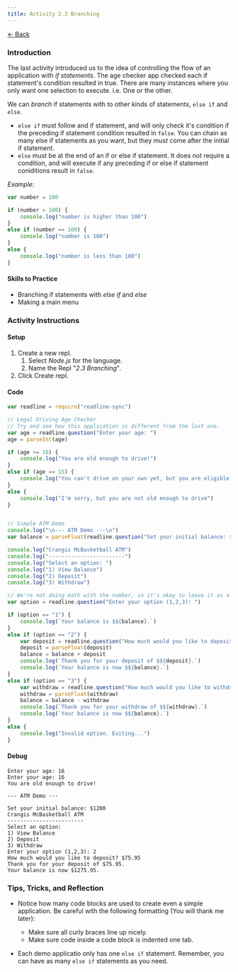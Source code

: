 ```yaml
---
title: Activity 2.3 Branching
---
```


[← Back](/activities/javascript/)

### Introduction

The last activity introduced us to the idea of controlling the flow of an application with *if statements*. The age checker app checked each if statement's condition resulted in true. There are many instances where you only want one selection to execute. i.e. One or the other.

We can *branch* if statements with to other kinds of statements, `else if` and `else`.
* `else if` must follow and if statement, and will only check it's condition if the preceding if statement condition resulted in `false`. You can chain as many else if statements as you want, but they *must* come after the initial if statement.
* `else` must be at the end of an if or else if statement. It does not require a condition, and will execute if any preceding if or else if statement coniditions result in `false`.

*Example:*
```js
var number = 100

if (number > 100) {
    console.log("number is higher than 100")
}
else if (number == 100) {
    console.log("number is 100")
}
else {
    console.log("number is less than 100")
}
```

#### Skills to Practice

- Branching if statements with *else if* and *else*
- Making a main menu

### Activity Instructions

#### Setup

1. Create a new repl.
    1. Select *Node.js* for the language.
    2. Name the Repl "*2.3 Branching*".
2. Click Create repl.

#### Code
```js
var readline = require("readline-sync")

// Legal Driving Age Checker
// Try and see how this application is different from the last one.
var age = readline.question("Enter your age: ")
age = parseInt(age)

if (age >= 16) {
    console.log("You are old enough to drive!")
}
else if (age == 15) {
    console.log("You can't drive on your own yet, but you are eligible for a learners permit.")
}
else {
    console.log("I'm sorry, but you are not old enough to drive")
}


// Simple ATM Demo
console.log("\n--- ATM Demo ---\n")
var balance = parseFloat(readline.question("Set your initial balance: $"))

console.log("Crangis McBasketball ATM")
console.log("------------------------")
console.log("Select an option: ")
console.log("1) View Balance")
console.log("2) Deposit")
console.log("3) Withdraw")

// We're not doing math with the number, so it's okay to leave it as a string.
var option = readline.question("Enter your option (1,2,3): ")

if (option == "1") {
    console.log(`Your balance is $${balance}.`)
}
else if (option == "2") {
    var deposit = readline.question("How much would you like to deposit? $")
    deposit = parseFloat(deposit)
    balance = balance + deposit
    console.log(`Thank you for your deposit of $${deposit}.`)
    console.log(`Your balance is now $${balance}.`)
}
else if (option == "3") {
    var withdraw = readline.question("How much would you like to withdraw? $")
    withdraw = parseFloat(withdraw)
    balance = balance - withdraw
    console.log(`Thank you for your withdraw of $${withdraw}.`)
    console.log(`Your balance is now $${balance}.`)
}
else {
    console.log("Invalid option. Exiting...")
}

```

#### Debug

```shell
Enter your age: 16
Enter your age: 16
You are old enough to drive!

--- ATM Demo ---

Set your initial balance: $1200
Crangis McBasketball ATM
------------------------
Select an option: 
1) View Balance
2) Deposit
3) Withdraw
Enter your option (1,2,3): 2
How much would you like to deposit? $75.95
Thank you for your deposit of $75.95.
Your balance is now $1275.95.
```

### Tips, Tricks, and Reflection

- Notice how many code blocks are used to create even a simple application. Be careful with the following formatting (You will thank me later):
    - Make sure all curly braces line up nicely.
    - Make sure code inside a code block is indented one tab.

- Each demo applicatio only has one `else if` statement. Remember, you can have as many `else if` statements as you need.